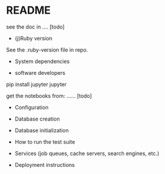 # README

see the doc in .... [todo]

* (j)Ruby version

See the .ruby-version file in repo.

* System dependencies

* software developers

pip install jupyter
jupyter

get the notebooks from: ...... [todo]

* Configuration

* Database creation

* Database initialization

* How to run the test suite

* Services (job queues, cache servers, search engines, etc.)

* Deployment instructions

